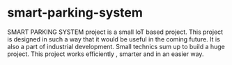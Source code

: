 # smart-parking-system
SMART PARKING SYSTEM project is a small IoT based project.  This project is designed in such a way that it would be useful in the  coming future. It is also a part of industrial development. Small  technics sum up to build a huge project. This project works efficiently  , smarter and in an easier way.
